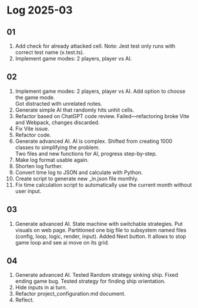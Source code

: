 # Log 2025-03

## 01

1. Add check for already attacked cell.
   Note: Jest test only runs with correct test name (x.test.ts).
2. Implement game modes: 2 players, player vs AI.

## 02

1. Implement game modes: 2 players, player vs AI.
   Add option to choose the game mode.  
   Got distracted with unrelated notes.  
2. Generate simple AI that randomly hits unhit cells.
3. Refactor based on ChatGPT code review.
   Failed—refactoring broke Vite and Webpack, changes discarded.
4. Fix Vite issue.
5. Refactor code.
6. Generate advanced AI.
   AI is complex. Shifted from creating 1000 classes to simplifying the problem.  
   Two files and new functions for AI, progress step-by-step.  
7. Make log format usable again.  
8. Shorten log further.
9. Convert time log to JSON and calculate with Python.
10. Create script to generate new _in.json file monthly.
11. Fix time calculation script to automatically use the current month without user input.

## 03

1. Generate advanced AI.
   State machine with switchable strategies.
   Put visuals on web page.
   Partitioned one big file to subsystem named files (config, loop, logic, render, input).
   Added Next button. It allows to stop game loop and see ai move on its grid.

## 04

1. Generate advanced AI.
   Tested Random strategy sinking ship. Fixed ending game bug.
   Tested strategy for finding ship orientation.
2. Hide inputs in ai turn.
3. Refactor project_configuration.md document.
4. Reflect.
